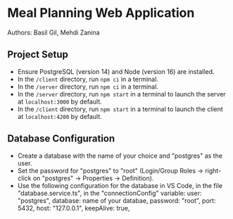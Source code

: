 # Meal Planning Web Application

Authors: Basil Gil, Mehdi Zanina

## Project Setup

- Ensure PostgreSQL (version 14) and Node (version 16) are installed.
- In the `/client` directory, run `npm ci` in a terminal.
- In the `/server` directory, run `npm ci` in a terminal.
- In the `/server` directory, run `npm start` in a terminal to launch the server at `localhost:3000` by default.
- In the `/client` directory, run `npm start` in a terminal to launch the client at `localhost:4200` by default.

## Database Configuration

- Create a database with the name of your choice and "postgres" as the user.
- Set the password for "postgres" to "root" (Login/Group Roles -> right-click on "postgres" -> Properties -> Definition).
- Use the following configuration for the database in VS Code, in the file "database.service.ts", in the "connectionConfig" variable:
    user: "postgres",
    database: name of your databae,
    password: "root",
    port: 5432,
    host: "127.0.0.1",
    keepAlive: true,

